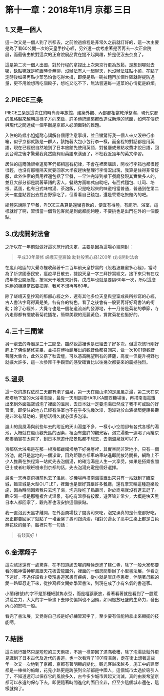 # 第十一章：2018年11月 京都 三日

## 1.又是一個人
這一次又是一個人到了京都去，之前說過旅程是非常久之前就訂好的，這一次主要是為了看60公開一次的天皇手抄心經，另外還一度考慮著是否再去一次正倉院展，而最後由於對這次的正倉院展品實在提不起興趣，於是便沒去奈良了。

這是第二次一個人出國，對於行程的拿捏比上次東京行更為放鬆，是想到哪就去哪，缺點嘛就是吃飯時會無聊，沒辦法有人一起聊天，也沒辦法狂點小菜，在點了定時後如果再點小菜恐怕會吃得太撐，即便是點一碗拉麵再加個炸雞就得提防過量，更不用說想再吃個餃子，想吃又吃不下，無法嘗遍每一道菜的心情挺是麻煩。

## 2.PIECE三条
PIECE三条是這次住的時尚青年旅館，建築外觀、內部都相當乾淨整潔，現代京都的風格越來越朝這樣子方向來做，許多傳統建築都改造成新潮的旅館，如何在傳統與現代之間達成一個平衡是京都人必須面對的難題。

入住的時候小姐姐耐心講解各個應注意事項，並且蠻驚訝我一個人來又沒帶行李箱，似乎京都就該是一群人，該拖著大包小包行李一樣，而全程的對話都是用英語，現在已經很自然地到了日本旅館先使用英語，對餐廳或景點收費才說日語，回到台灣之後才驚覺我竟然能夠用英語來溝通了，不枉我近幾年的英文學習。

居住的這兩晚很幸運房客們都相當有紀律，不會在裡面講話，開收行李箱也都很輕很輕，也沒有那種隔天就要回家大半夜趕快整理行李情況出現，我算是住得非常舒服，此外住宿的費用裡還包括了早餐，一早沖完澡到樓下餐廳發現其實蠻多人的，並且大部分都是說著華語的客人，餐點方面嘛式自助吧，有西式麵包、吐司、培根、蒸蛋，也有日式味噌湯、茶泡飯，只是吃起來的味道相當普通，普通到在第二天一度差點要出去找吉野家吃了，但看看自己錢包，還是乖乖吃旅館內的吧。

總體來說除了早餐，PIECE三条算是還蠻喜歡的，便宜有得睡，有廁所、浴室，這樣就好了啊，習慣當一個背包客就是到處都能夠睡，不要挑也是出門在外的一個優點。

## 3.戊戌開封法會
之所以在一年前就做好這次旅行的決定，主要是因為這場心經開封：

>平成30年厳修 嵯峨天皇宸翰 勅封般若心経1200年 戊戌開封法会

在嵐山地區的大覺寺裡收藏著千二百年前天皇抄寫的《般若波羅蜜多心經》，當時為了祈求國泰民安，瘟疫早日散去，據說天皇一字三拜抄寫經文，接下來只有在戊戌年會公開展覽，按照天干地支來計算，戊戌年也就是要隔60年一次，所以這麼殊勝的機緣當然要把握，我可不想再等60年。

除了嵯峨天皇抄寫的那部心經之外，還有其他多位天皇與皇室成員所抄寫的心經，古人書法字寫得真是美，各有各的特色，看了之後會有一股要再好好寫書法的衝動；除了心經外，大覺寺也是一個花道流派的發源地，十一月份是菊花的季節，寺內走廊都有擺放著菊花插花，簡單美觀的亮麗黃色，賞賞菊花也挺好的。

## 4.三十三間堂
另一處去的寺廟是三十三間堂，雖然說這裡也是已經去了好多次，但這次旅行剛好趕上了佛像整修完畢，並把在博物館展出的觀音像都召回來，做一次1001尊觀音菩薩大集合，此外又搭了秋雲壇，可以憑高眺望所有的菩薩，高度一但提升視野也就擴大許多，這一次參拜千手觀音的感受確實比以往幾次都要來的震撼強烈。

## 5.溫泉
這一次的旅程依然三天都有泡了溫泉，第一天在嵐山泡的是風風之湯，第二天在京都塔地下室的大浴場泡澡，最後一天則是搭HARUKA關西機場後，再搭南海電鐵出來到外面臨空城泡了裡面的溫泉，去日本就一定要泡湯已然成了我不可或缺的好習慣，即便住的地方已經有浴室也不在乎多洗幾次澡，泡澡對於血液循環健康長壽是非常有幫助的，要想活得久就必須多泡澡。

嵐山的風風湯與前些年去的附近的天山湯差不多，一樣小小空間卻有各式各樣的湯池，大概就在嵐山觀光區的因素，裡面有些許的觀光客，泡完湯後一連喝了兩罐京都麥酒實在太爽了，到日本旅遊什麼景點都不想去，去泡溫泉就可以了。

京都塔大浴場是在那一根京都蠟燭塔地下好幾層裡，其實空間非常地小，只有一個浴池，就只是當地的一個澡堂，因為距離京都車站車站進即開放時間長，網路上不少人推薦在旅程第一站就先去泡個湯，的確泡湯是人生一大享受，如果是搭乘夜間巴士或者紅眼班機來到京都的話，先去泡湯充電是個好選擇。

最後一天再搭飛機前也去了溫泉，從機場再搭南海電鐵出來只有一站就到了臨空城，臨空城是大型OUTLET，裡面也是很好買跟許多餐廳，還有摩天輪這種遊樂設施，因為時間因素我只去泡了湯，泡完後吃了點壽司，對於商場就沒有進去逛了。臨空湯一樣是那種複合式溫泉，有吃有溫泉有按摩，遊客嘛非常少，大概是快天黑日本人都回家了，觀光客也沒安排這個景點。

我一直泡到天黑才離開，在外面商場找了間壽司來吃，泡完澡真的是什麼都好吃，反正都要回家了就點了一堆金盤子壽司跟清酒，相對旁邊女子高中生桌上都是白色無花紋的盤子，腦裡只有一句話：

> 有錢真好！

## 6.金澤翔子
這次旅途還有一處驚喜，在不知道該去哪的時候走進了建仁寺，除了一般大家都要看的風神雷神屏風跟天花板雲龍圖外，裡面的一個房間舉辦了小型書法展，乍看之下還好，不過仔細看才發現書道家患有疾病，從小就是唐氏症患者，伴隨著母親的愛一路堅忍走下來，從抄寫經文開始學習書法，到現在成了小有名氣的書道家。

小蘭(雅號)的字不是那種細膩雋永型，而是粗獷豪放，看著看著就是看到了一股荒洪荒之力，大大的字一筆畫下去即使偏斜也不回頭，如同綻放旺盛的生命力，發出內心的怒吼一般。

看完了書法展，又覺得自己該是好好練習寫字了，至少要有個能夠拿出來顯擺的技能啊。

## 7.結語
這次旅行雖然只是短短的三天兩夜，不過一樣帶回了滿滿收穫，除了泡湯放鬆外更見識到了日本古代及近代的書道，也一次看齊了1001尊菩薩，走在街上想著這些年一次又一次地到了京都，京都有著明顯的變化，觀光客越來越多，施工中的建案都是一棟棟的旅館，花見小路更是誇張到全部都是中國人，這個城市太過於吸引人了，不知道還可以保存它的風貌多久，古今多少城市興起又消滅，真的由衷希望京都可以永遠的保存下去，即便隨著時間進化的面目全非，但至少這個城市還在，這樣就夠了。
